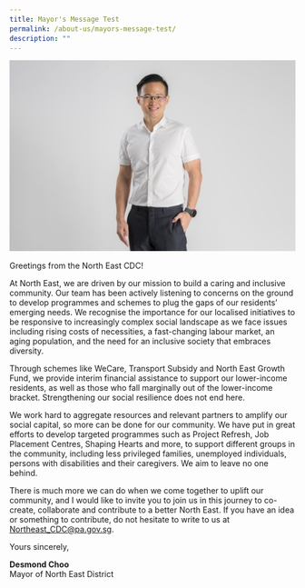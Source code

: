```yaml
---
title: Mayor's Message Test
permalink: /about-us/mayors-message-test/
description: ""
---
```

![](/images/About%20Us/Mayor.jpg)

Greetings from the North East CDC!

At North East, we are driven by our mission to build a caring and inclusive community. Our team has been actively listening to concerns on the ground to develop programmes and schemes to plug the gaps of our residents’ emerging needs. We recognise the importance for our localised initiatives to be responsive to increasingly complex social landscape as we face issues including rising costs of necessities, a fast-changing labour market, an aging population, and the need for an inclusive society that embraces diversity.

Through schemes like WeCare, Transport Subsidy and North East Growth Fund, we provide interim financial assistance to support our lower-income residents, as well as those who fall marginally out of the lower-income bracket. Strengthening our social resilience does not end here.

We work hard to aggregate resources and relevant partners to amplify our social capital, so more can be done for our community. We have put in great efforts to develop targeted programmes such as Project Refresh, Job Placement Centres, Shaping Hearts and more, to support different groups in the community, including less privileged families, unemployed individuals, persons with disabilities and their caregivers. We aim to leave no one behind.

There is much more we can do when we come together to uplift our community, and I would like to invite you to join us in this journey to co-create, collaborate and contribute to a better North East. If you have an idea or something to contribute, do not hesitate to write to us at Northeast_CDC@pa.gov.sg.

Yours sincerely,

**Desmond Choo**</br>
Mayor of North East District